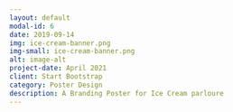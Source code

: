 ```yaml
---
layout: default
modal-id: 6
date: 2019-09-14
img: ice-cream-banner.png
img-small: ice-cream-banner.png
alt: image-alt
project-date: April 2021
client: Start Bootstrap
category: Poster Design
description: A Branding Poster for Ice Cream parloure
---
```

